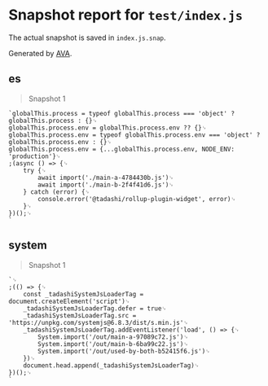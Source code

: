 # Snapshot report for `test/index.js`

The actual snapshot is saved in `index.js.snap`.

Generated by [AVA](https://avajs.dev).

## es

> Snapshot 1

    `globalThis.process = typeof globalThis.process === 'object' ? globalThis.process : {}␊
    globalThis.process.env = globalThis.process.env ?? {}␊
    globalThis.process.env = typeof globalThis.process.env === 'object' ? globalThis.process.env : {}␊
    globalThis.process.env = {...globalThis.process.env, NODE_ENV: 'production'}␊
    ;(async () => {␊
    	try {␊
    		await import('./main-a-4784430b.js')␊
    		await import('./main-b-2f4f41d6.js')␊
    	} catch (error) {␊
    		console.error('@tadashi/rollup-plugin-widget', error)␊
    	}␊
    })();␊
    `

## system

> Snapshot 1

    `␊
    ;(() => {␊
    	const _tadashiSystemJsLoaderTag = document.createElement('script')␊
    	_tadashiSystemJsLoaderTag.defer = true␊
    	_tadashiSystemJsLoaderTag.src = 'https://unpkg.com/systemjs@6.8.3/dist/s.min.js'␊
    	_tadashiSystemJsLoaderTag.addEventListener('load', () => {␊
    		System.import('/out/main-a-97089c72.js')␊
    		System.import('/out/main-b-6ba99c22.js')␊
    		System.import('/out/used-by-both-b52415f6.js')␊
    	})␊
    	document.head.append(_tadashiSystemJsLoaderTag)␊
    })();␊
    `
